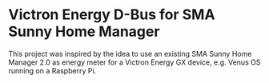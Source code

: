 # Victron Energy D-Bus for SMA Sunny Home Manager

This project was inspired by the idea to use an existing SMA Sunny Home Manager 2.0 as energy meter for a Victron Energy GX device, e.g. Venus OS running on a Raspberry Pi.

